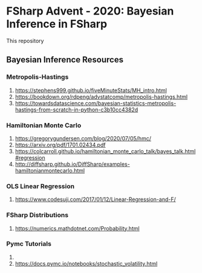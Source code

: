 # FSharp Advent - 2020: Bayesian Inference in FSharp #

This repository 

## Bayesian Inference Resources

### Metropolis-Hastings
1. https://stephens999.github.io/fiveMinuteStats/MH_intro.html
2. https://bookdown.org/rdpeng/advstatcomp/metropolis-hastings.html
3. https://towardsdatascience.com/bayesian-statistics-metropolis-hastings-from-scratch-in-python-c3b10cc4382d 
    
### Hamiltonian Monte Carlo
1. https://gregorygundersen.com/blog/2020/07/05/hmc/
2. https://arxiv.org/pdf/1701.02434.pdf
3. https://colcarroll.github.io/hamiltonian_monte_carlo_talk/bayes_talk.html#regression
4. http://diffsharp.github.io/DiffSharp/examples-hamiltonianmontecarlo.html

### OLS Linear Regression
1. https://www.codesuji.com/2017/01/12/Linear-Regression-and-F/

### FSharp Distributions
1. https://numerics.mathdotnet.com/Probability.html

### Pymc Tutorials
1. 
1. https://docs.pymc.io/notebooks/stochastic_volatility.html 